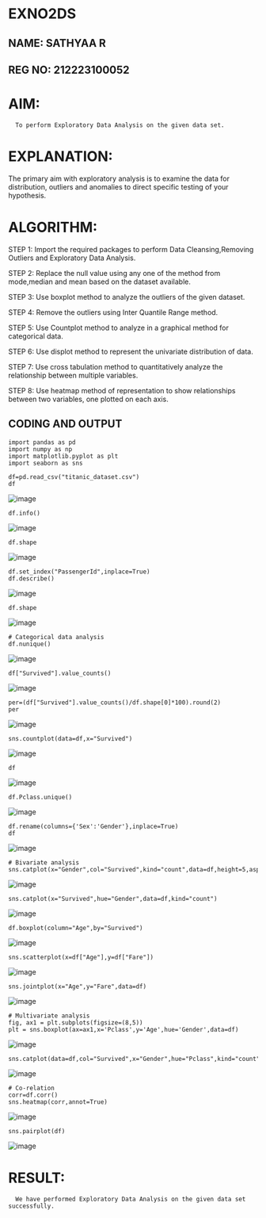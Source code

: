 # EXNO2DS
      
## NAME: SATHYAA R
## REG NO: 212223100052

# AIM:
      To perform Exploratory Data Analysis on the given data set.
      
# EXPLANATION:
  The primary aim with exploratory analysis is to examine the data for distribution, outliers and anomalies to direct specific testing of your hypothesis.
  
# ALGORITHM:
STEP 1: Import the required packages to perform Data Cleansing,Removing Outliers and Exploratory Data Analysis.

STEP 2: Replace the null value using any one of the method from mode,median and mean based on the dataset available.

STEP 3: Use boxplot method to analyze the outliers of the given dataset.

STEP 4: Remove the outliers using Inter Quantile Range method.

STEP 5: Use Countplot method to analyze in a graphical method for categorical data.

STEP 6: Use displot method to represent the univariate distribution of data.

STEP 7: Use cross tabulation method to quantitatively analyze the relationship between multiple variables.

STEP 8: Use heatmap method of representation to show relationships between two variables, one plotted on each axis.

## CODING AND OUTPUT

```
import pandas as pd
import numpy as np
import matplotlib.pyplot as plt
import seaborn as sns
```

```
df=pd.read_csv("titanic_dataset.csv")
df
```
![image](https://github.com/user-attachments/assets/0fca64fd-3a1a-4ac4-a552-02ca7f452796)


```
df.info()
```
![image](https://github.com/user-attachments/assets/ff7ef69c-a6da-4e61-b553-667a813e452a)


```
df.shape
```
![image](https://github.com/user-attachments/assets/f252eaa1-1ba0-4bb7-8825-e88f1b10959a)


```
df.set_index("PassengerId",inplace=True)
df.describe()
```
![image](https://github.com/user-attachments/assets/2d8d955f-9038-4b00-b281-fde3978d349f)


```
df.shape
```
![image](https://github.com/user-attachments/assets/4b5d6a6d-ac12-4398-a604-947fd9f38ffe)


```
# Categorical data analysis
df.nunique()
```
![image](https://github.com/user-attachments/assets/e46f4665-d521-466c-b007-8020337f86e9)


```
df["Survived"].value_counts()
```
![image](https://github.com/user-attachments/assets/afc78b02-60d7-42de-bc07-e919ed49e948)


```
per=(df["Survived"].value_counts()/df.shape[0]*100).round(2)
per
```
![image](https://github.com/user-attachments/assets/394521f3-731e-4d65-9f09-1b7a72227ea3)


```
sns.countplot(data=df,x="Survived")
```
![image](https://github.com/user-attachments/assets/faf551b3-ba9c-40d2-84e7-06b55ab23315)


```
df
```
![image](https://github.com/user-attachments/assets/bc91d11f-b0e9-4aea-90ac-5d421e065426)


```
df.Pclass.unique()
```
![image](https://github.com/user-attachments/assets/7daffa5e-0ba9-4f17-84d2-fa4924378d73)


```
df.rename(columns={'Sex':'Gender'},inplace=True)
df
```
![image](https://github.com/user-attachments/assets/1e90a26a-e277-4f6a-9f41-b15e2b5fa96b)


```
# Bivariate analysis
sns.catplot(x="Gender",col="Survived",kind="count",data=df,height=5,aspect=.7)
```
![image](https://github.com/user-attachments/assets/1c28d5e8-ebce-4721-9a09-f441d37fb61f)


```
sns.catplot(x="Survived",hue="Gender",data=df,kind="count")
```
![image](https://github.com/user-attachments/assets/db38de8e-1228-43a3-88f4-45852752c1aa)


```
df.boxplot(column="Age",by="Survived")
```
![image](https://github.com/user-attachments/assets/b0a3ef19-c223-40b7-92aa-4ac9ebf3e7f1)


```
sns.scatterplot(x=df["Age"],y=df["Fare"])
```
![image](https://github.com/user-attachments/assets/7537392b-bc90-4923-af79-f3106b298ecf)


```
sns.jointplot(x="Age",y="Fare",data=df)
```
![image](https://github.com/user-attachments/assets/30868012-1682-4799-8fa4-a8fe1a089f1e)


```
# Multivariate analysis
fig, ax1 = plt.subplots(figsize=(8,5))
plt = sns.boxplot(ax=ax1,x='Pclass',y='Age',hue='Gender',data=df)
```
![image](https://github.com/user-attachments/assets/4a572886-14a5-47c3-b90b-d724ad9e9355)


```
sns.catplot(data=df,col="Survived",x="Gender",hue="Pclass",kind="count")
```
![image](https://github.com/user-attachments/assets/a748a19b-f78e-4a90-a81f-6bab8e553a26)


```
# Co-relation
corr=df.corr()
sns.heatmap(corr,annot=True)
```
![image](https://github.com/user-attachments/assets/c0a356cb-9e68-4f86-9e49-b5b9e1068b7b)


```
sns.pairplot(df)
```
![image](https://github.com/user-attachments/assets/e292c39a-1395-4074-a259-c114b09b4dd5)



# RESULT:
      We have performed Exploratory Data Analysis on the given data set successfully.
